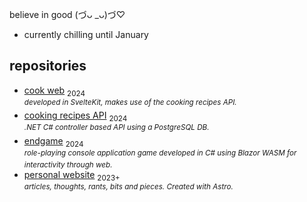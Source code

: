 believe in good (づᴗ _ᴗ)づ♡

- currently chilling until January

## repositories

- [cook web](https://github.com/luz-ojeda/cook-web) <sub>2024</sub><br /><sup>_developed in SvelteKit, makes use of the cooking recipes API._</sup>
- [cooking recipes API](https://github.com/luz-ojeda/cook-api) <sub>2024</sub><br /><sup>_.NET C# controller based API using a PostgreSQL DB._</sup>
- [endgame](https://github.com/luz-ojeda/c-players-guide-endgame) <sub>2024</sub> <br /><sup>_role-playing console application game developed in C# using Blazor WASM for interactivity through web._</sup>
- [personal website](https://github.com/luz-ojeda/luz-ojeda.github.io) <sub>2023+</sub> <br /><sup>_articles, thoughts, rants, bits and pieces. Created with Astro._</sup>
